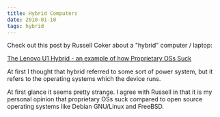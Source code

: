 ```yaml
---
title: Hybrid Computers 
date: 2010-01-10
tags: hybrid
---
```

Check out this post by Russell Coker about a "hybrid" computer / laptop:

[The Lenovo U1 Hybrid - an example of how Proprietary OSs Suck](http://etbe.coker.com.au/2010/01/10/lenovo-u1-hybrid-proprietary-os-suck/)

At first I thought that hybrid referred to some sort of power system, but it refers to the operating systems which the device runs.

At first glance it seems pretty strange. I agree with Russell in that it is my personal opinion that proprietary OSs suck compared to open source operating systems like Debian GNU/Linux and FreeBSD.

